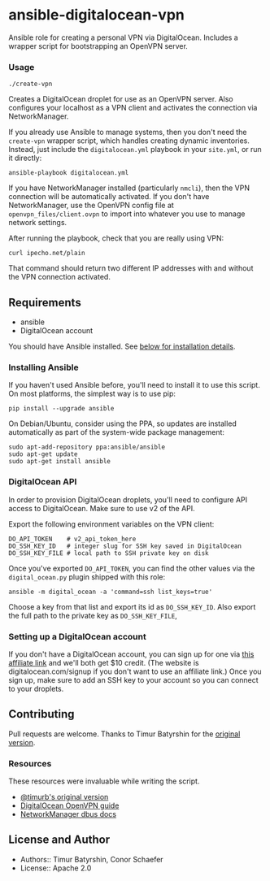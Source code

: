 # ansible-digitalocean-vpn
Ansible role for creating a personal VPN via DigitalOcean.
Includes a wrapper script for bootstrapping an OpenVPN server.

### Usage
```
./create-vpn
```

Creates a DigitalOcean droplet for use as an OpenVPN server.
Also configures your localhost as a VPN client and activates
the connection via NetworkManager.


If you already use Ansible to manage systems, then you don't
need the `create-vpn` wrapper script, which handles creating
dynamic inventories. Instead, just include the `digitalocean.yml`
playbook in your `site.yml`, or run it directly:

```
ansible-playbook digitalocean.yml
```

If you have NetworkManager installed (particularly `nmcli`), then the VPN connection
will be automatically activated. If you don't have NetworkManager, use the
OpenVPN config file at `openvpn_files/client.ovpn` to import into whatever
you use to manage network settings.

After running the playbook, check that you are really using VPN:

```
curl ipecho.net/plain
```

That command should return two different IP addresses with and without the VPN
connection activated.

## Requirements

* ansible
* DigitalOcean account

You should have Ansible installed. See [below for installation details](#installing-ansible).

### Installing Ansible
If you haven't used Ansible before, you'll need to install it to use this script.
On most platforms, the simplest way is to use pip:

```
pip install --upgrade ansible
```

On Debian/Ubuntu, consider using the PPA, so updates are installed
automatically as part of the system-wide package management:

```
sudo apt-add-repository ppa:ansible/ansible
sudo apt-get update
sudo apt-get install ansible
```

### DigitalOcean API
In order to provision DigitalOcean droplets, you'll need to configure
API access to DigitalOcean. Make sure to use v2 of the API.

Export the following environment variables on the VPN client:

```
DO_API_TOKEN    # v2_api_token_here
DO_SSH_KEY_ID   # integer slug for SSH key saved in DigitalOcean
DO_SSH_KEY_FILE # local path to SSH private key on disk
```

Once you've exported `DO_API_TOKEN`, you can find the other values via the
`digital_ocean.py` plugin shipped with this role:

```
ansible -m digital_ocean -a 'command=ssh list_keys=true'
```

Choose a key from that list and export its id as `DO_SSH_KEY_ID`.
Also export the full path to the private key as `DO_SSH_KEY_FILE`,

### Setting up a DigitalOcean account
If you don't have a DigitalOcean account, you can sign up for one
via [this affiliate link](https://www.digitalocean.com/?refcode=2b67db67a01d)
 and we'll both get $10 credit. (The website is digitalocean.com/signup if you don't want to use an affiliate link.)
Once you sign up, make sure to add an SSH key to your account so you can connect to your droplets.

## Contributing
Pull requests are welcome. Thanks to Timur Batyrshin for the [original version](https://github.com/timurb/ansible-digitalocean-vpn).

### Resources
These resources were invaluable while writing the script.

  * [@timurb's original version](https://github.com/timurb/ansible-digitalocean-vpn)
  * [DigitalOcean OpenVPN guide](https://www.digitalocean.com/community/tutorials/how-to-set-up-an-openvpn-server-on-ubuntu-14-04)
  * [NetworkManager dbus docs](https://developer.gnome.org/NetworkManager/unstable/spec.html#org.freedesktop.NetworkManager.Settings.Connection)

## License and Author

* Authors:: Timur Batyrshin, Conor Schaefer
* License:: Apache 2.0
